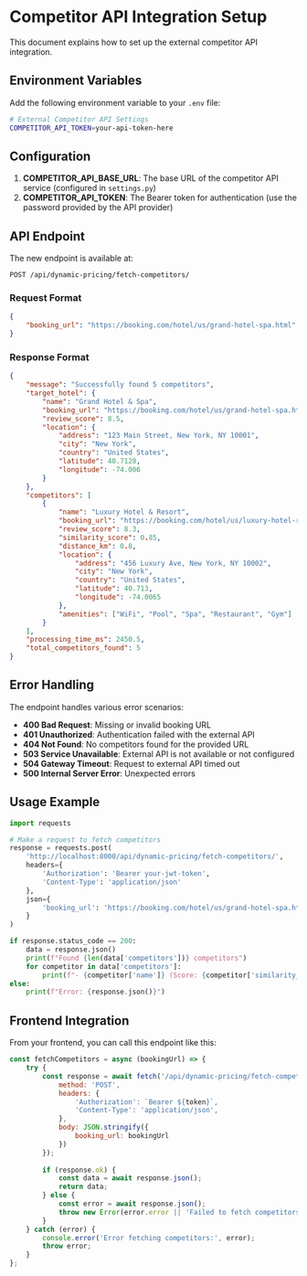 # Competitor API Integration Setup

This document explains how to set up the external competitor API integration.

## Environment Variables

Add the following environment variable to your `.env` file:

```bash
# External Competitor API Settings
COMPETITOR_API_TOKEN=your-api-token-here
```

## Configuration

1. **COMPETITOR_API_BASE_URL**: The base URL of the competitor API service (configured in `settings.py`)
2. **COMPETITOR_API_TOKEN**: The Bearer token for authentication (use the password provided by the API provider)

## API Endpoint

The new endpoint is available at:
```
POST /api/dynamic-pricing/fetch-competitors/
```

### Request Format
```json
{
    "booking_url": "https://booking.com/hotel/us/grand-hotel-spa.html"
}
```

### Response Format
```json
{
    "message": "Successfully found 5 competitors",
    "target_hotel": {
        "name": "Grand Hotel & Spa",
        "booking_url": "https://booking.com/hotel/us/grand-hotel-spa.html",
        "review_score": 8.5,
        "location": {
            "address": "123 Main Street, New York, NY 10001",
            "city": "New York",
            "country": "United States",
            "latitude": 40.7128,
            "longitude": -74.006
        }
    },
    "competitors": [
        {
            "name": "Luxury Hotel & Resort",
            "booking_url": "https://booking.com/hotel/us/luxury-hotel-resort.html",
            "review_score": 8.3,
            "similarity_score": 0.85,
            "distance_km": 0.8,
            "location": {
                "address": "456 Luxury Ave, New York, NY 10002",
                "city": "New York",
                "country": "United States",
                "latitude": 40.713,
                "longitude": -74.0065
            },
            "amenities": ["WiFi", "Pool", "Spa", "Restaurant", "Gym"]
        }
    ],
    "processing_time_ms": 2450.5,
    "total_competitors_found": 5
}
```

## Error Handling

The endpoint handles various error scenarios:

- **400 Bad Request**: Missing or invalid booking URL
- **401 Unauthorized**: Authentication failed with the external API
- **404 Not Found**: No competitors found for the provided URL
- **503 Service Unavailable**: External API is not available or not configured
- **504 Gateway Timeout**: Request to external API timed out
- **500 Internal Server Error**: Unexpected errors

## Usage Example

```python
import requests

# Make a request to fetch competitors
response = requests.post(
    'http://localhost:8000/api/dynamic-pricing/fetch-competitors/',
    headers={
        'Authorization': 'Bearer your-jwt-token',
        'Content-Type': 'application/json'
    },
    json={
        'booking_url': 'https://booking.com/hotel/us/grand-hotel-spa.html'
    }
)

if response.status_code == 200:
    data = response.json()
    print(f"Found {len(data['competitors'])} competitors")
    for competitor in data['competitors']:
        print(f"- {competitor['name']} (Score: {competitor['similarity_score']})")
else:
    print(f"Error: {response.json()}")
```

## Frontend Integration

From your frontend, you can call this endpoint like this:

```javascript
const fetchCompetitors = async (bookingUrl) => {
    try {
        const response = await fetch('/api/dynamic-pricing/fetch-competitors/', {
            method: 'POST',
            headers: {
                'Authorization': `Bearer ${token}`,
                'Content-Type': 'application/json',
            },
            body: JSON.stringify({
                booking_url: bookingUrl
            })
        });
        
        if (response.ok) {
            const data = await response.json();
            return data;
        } else {
            const error = await response.json();
            throw new Error(error.error || 'Failed to fetch competitors');
        }
    } catch (error) {
        console.error('Error fetching competitors:', error);
        throw error;
    }
};
```

